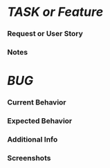 # _TASK or Feature_
### Request or User Story

### Notes


# _BUG_
### Current Behavior

### Expected Behavior

### Additional Info

### Screenshots
